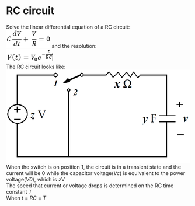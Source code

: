 # RC circuit

Solve the linear differential equation of a RC circuit:\
<img src="./img/rcDiff.png" style="border:none;">
and the resolution:\
<img src="./img/rcRes.png" style="border:none;">
\
The RC circuit looks like:\
<img src="./img/rc.png" style="border:none;">
When the switch is on position 1, the circuit is in a transient state and the current will be 0 while the capacitor voltage(*Vc*) is equivalent to the power voltage(*V0*), which is *z*V\
The speed that current or voltage drops is determined on the RC time constant *T*\
When *t* = *RC* = *T* 
